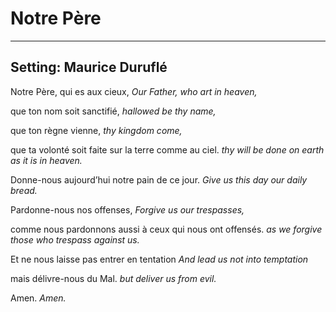 # Notre Père

***

## Setting: Maurice Duruflé

Notre Père, qui es aux cieux,
*Our Father, who art in heaven,*

que ton nom soit sanctifié,
*hallowed be thy name,*

que ton règne vienne,
*thy kingdom come,*

que ta volonté soit faite sur la terre comme au ciel.
*thy will be done on earth as it is in heaven.*

Donne-nous aujourd’hui notre pain de ce jour.
*Give us this day our daily bread.*

Pardonne-nous nos offenses,
*Forgive us our trespasses,*

comme nous pardonnons aussi à ceux qui nous ont offensés.
*as we forgive those who trespass against us.*

Et ne nous laisse pas entrer en tentation
*And lead us not into temptation*

mais délivre-nous du Mal.
*but deliver us from evil.*

Amen.
*Amen.*
